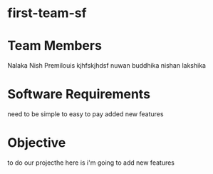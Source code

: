 # first-team-sf
Team Members
=============
Nalaka
Nish
Premilouis
kjhfskjhdsf
nuwan
buddhika 
nishan
lakshika

Software Requirements
=====================
need to be simple
to easy to pay
 added new features

Objective
=================
to do our projecthe
here is i'm going to add new features
